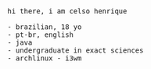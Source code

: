 <samp>
  hi there, i am celso henrique<br><br>
  - brazilian, 18 yo<br>
  - pt-br, english<br>
  - java<br>
  - undergraduate in exact sciences<br>
  - archlinux - i3wm
</samp>
